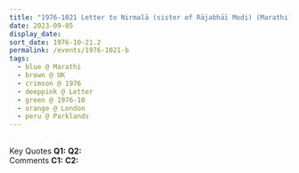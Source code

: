 ```yaml
---
title: "1976-1021 Letter to Nirmalā (sister of Rājabhāī Modi) (Marathi), 2, Parklands, Ice House Wood, Hurst Green, Oxted, Surrey, UK"
date: 2023-09-05
display_date: 
sort_date: 1976-10-21.2
permalink: /events/1976-1021-b
tags:
  - blue @ Marathi
  - brown @ UK
  - crimson @ 1976
  - deeppink @ Letter
  - green @ 1976-10
  - orange @ London
  - peru @ Parklands
---
```


<br>

<wave-list>
  <list-title color="DarkSeaGreen" width="55">Key Quotes</list-title>
  <list-item color="BlanchedAlmond" width="280"><b>Q1:</b> <i></i></list-item>
  <list-item color="Lavender" width="280"><b>Q2:</b> <i></i></list-item>
</wave-list>

<br>

<wave-list>
  <list-title color="DarkSeaGreen" width="55">Comments</list-title>
  <list-item color="BlanchedAlmond" width="280"><b>C1:</b> <i></i></list-item>
  <list-item color="Lavender" width="280"><b>C2:</b> <i></i></list-item>
</wave-list>